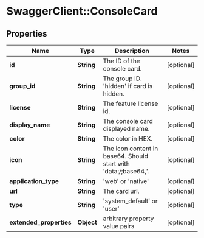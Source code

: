 # SwaggerClient::ConsoleCard

## Properties
Name | Type | Description | Notes
------------ | ------------- | ------------- | -------------
**id** | **String** | The ID of the console card. | [optional] 
**group_id** | **String** | The group ID. &#x27;hidden&#x27; if card is hidden. | [optional] 
**license** | **String** | The feature license id. | [optional] 
**display_name** | **String** | The console card displayed name. | [optional] 
**color** | **String** | The color in HEX. | [optional] 
**icon** | **String** | The icon content in base64. Should start with &#x27;data:*/*;base64,&#x27;. | [optional] 
**application_type** | **String** | &#x27;web&#x27; or &#x27;native&#x27; | [optional] 
**url** | **String** | The card url. | [optional] 
**type** | **String** | &#x27;system_default&#x27; or &#x27;user&#x27; | [optional] 
**extended_properties** | **Object** | arbitrary property value pairs | [optional] 

